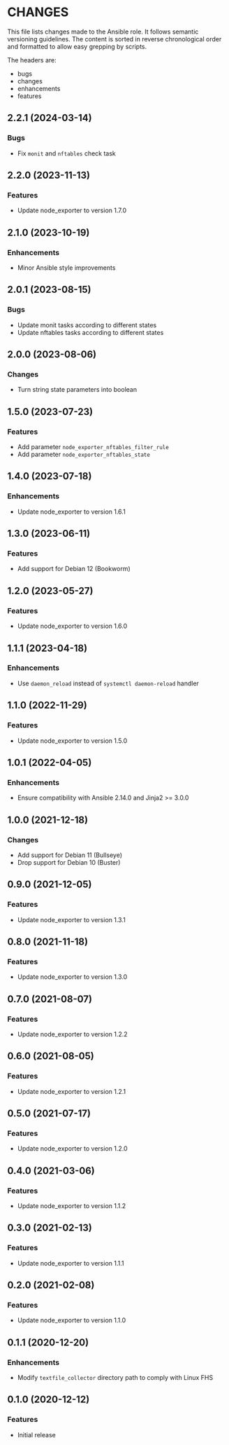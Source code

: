 # CHANGES

This file lists changes made to the Ansible role. It follows semantic versioning
guidelines. The content is sorted in reverse chronological order and formatted
to allow easy grepping by scripts.

The headers are:
- bugs
- changes
- enhancements
- features

## 2.2.1 (2024-03-14)

### Bugs

- Fix `monit` and `nftables` check task

## 2.2.0 (2023-11-13)

### Features

- Update node_exporter to version 1.7.0

## 2.1.0 (2023-10-19)

### Enhancements

- Minor Ansible style improvements

## 2.0.1 (2023-08-15)

### Bugs

- Update monit tasks according to different states
- Update nftables tasks according to different states

## 2.0.0 (2023-08-06)

### Changes

- Turn string state parameters into boolean

## 1.5.0 (2023-07-23)

### Features

- Add parameter `node_exporter_nftables_filter_rule`
- Add parameter `node_exporter_nftables_state`

## 1.4.0 (2023-07-18)

### Enhancements

- Update node_exporter to version 1.6.1

## 1.3.0 (2023-06-11)

### Features

- Add support for Debian 12 (Bookworm)

## 1.2.0 (2023-05-27)

### Features

- Update node_exporter to version 1.6.0

## 1.1.1 (2023-04-18)

### Enhancements

- Use `daemon_reload` instead of `systemctl daemon-reload` handler

## 1.1.0 (2022-11-29)

### Features

- Update node_exporter to version 1.5.0

## 1.0.1 (2022-04-05)

### Enhancements

- Ensure compatibility with Ansible 2.14.0 and Jinja2 >= 3.0.0

## 1.0.0 (2021-12-18)

### Changes

- Add support for Debian 11 (Bullseye)
- Drop support for Debian 10 (Buster)

## 0.9.0 (2021-12-05)

### Features

- Update node_exporter to version 1.3.1

## 0.8.0 (2021-11-18)

### Features

- Update node_exporter to version 1.3.0

## 0.7.0 (2021-08-07)

### Features

- Update node_exporter to version 1.2.2

## 0.6.0 (2021-08-05)

### Features

- Update node_exporter to version 1.2.1

## 0.5.0 (2021-07-17)

### Features

- Update node_exporter to version 1.2.0

## 0.4.0 (2021-03-06)

### Features

- Update node_exporter to version 1.1.2

## 0.3.0 (2021-02-13)

### Features

- Update node_exporter to version 1.1.1

## 0.2.0 (2021-02-08)

### Features

- Update node_exporter to version 1.1.0

## 0.1.1 (2020-12-20)

### Enhancements

- Modify `textfile_collector` directory path to comply with Linux FHS

## 0.1.0 (2020-12-12)

### Features

- Initial release
